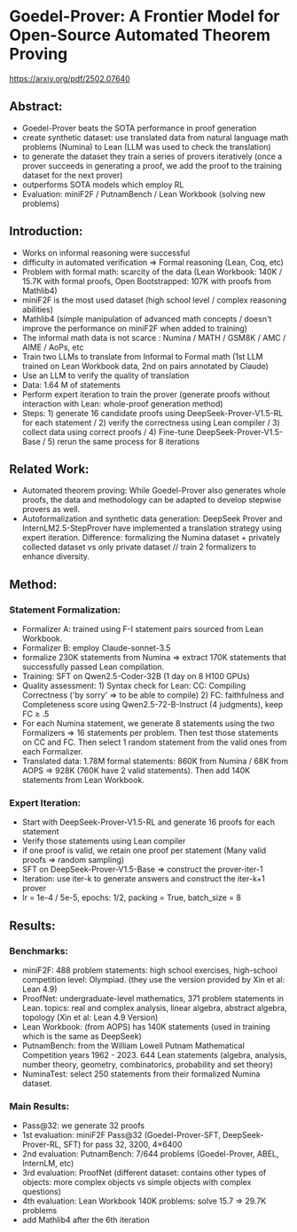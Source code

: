 # Goedel-Prover: A Frontier Model for Open-Source Automated Theorem Proving

https://arxiv.org/pdf/2502.07640

## Abstract:  
- Goedel-Prover beats the SOTA performance in proof generation  
- create synthetic dataset: use translated data from natural language math problems (Numina) to Lean (LLM was used to check the translation)  
- to generate the dataset they train a series of provers iteratively (once a prover succeeds in generating a proof, we add the proof to the training dataset for the next prover)  
- outperforms SOTA models which employ RL  
- Evaluation: miniF2F / PutnamBench / Lean Workbook (solving new problems)

## Introduction:  
- Works on informal reasoning were successful  
- difficulty in automated verification ⇒ Formal reasoning (Lean, Coq, etc)  
- Problem with formal math: scarcity of the data (Lean Workbook: 140K / 15.7K with formal proofs, Open Bootstrapped: 107K with proofs from Mathlib4)  
- miniF2F is the most used dataset (high school level / complex reasoning abilities)  
- Mathlib4 (simple manipulation of advanced math concepts / doesn't improve the performance on miniF2F when added to training)  
- The informal math data is not scarce : Numina / MATH / GSM8K / AMC / AIME / AoPs, etc  
- Train two LLMs to translate from Informal to Formal math (1st LLM trained on Lean Workbook data, 2nd on pairs annotated by Claude)  
- Use an LLM to verify the quality of translation  
- Data: 1.64 M of statements  
- Perform expert iteration to train the prover (generate proofs without interaction with Lean: whole-proof generation method)  
- Steps: 1) generate 16 candidate proofs using DeepSeek-Prover-V1.5-RL for each statement / 2) verify the correctness using Lean compiler / 3) collect data using correct proofs / 4) Fine-tune DeepSeek-Prover-V1.5-Base / 5) rerun the same process for 8 iterations

## Related Work:  
- Automated theorem proving: While Goedel-Prover also generates whole proofs, the data and methodology can be adapted to develop stepwise provers as well.  
- Autoformalization and synthetic data generation: DeepSeek Prover and InternLM2.5-StepProver have implemented a translation strategy using expert iteration. Difference: formalizing the Numina dataset + privately collected dataset vs only private dataset // train 2 formalizers to enhance diversity.

## Method:  
### Statement Formalization:  
- Formalizer A: trained using F-I statement pairs sourced from Lean Workbook.  
- Formalizer B: employ Claude-sonnet-3.5
- formalize 230K statements from Numina ⇒ extract 170K statements that successfully passed Lean compilation.  
- Training: SFT on Qwen2.5-Coder-32B (1 day on 8 H100 GPUs)  
- Quality assessment: 1) Syntax check for Lean: CC: Compiling Correctness ('by sorry' ⇒ to be able to compile) 2) FC: faithfulness and Completeness score using Qwen2.5-72-B-Instruct (4 judgments), keep FC ≥ .5  
- For each Numina statement, we generate 8 statements using the two Formalizers ⇒ 16 statements per problem. Then test those statements on CC and FC. Then select 1 random statement from the valid ones from each Formalizer.  
- Translated data: 1.78M formal statements: 860K from Numina / 68K from AOPS ⇒ 928K (760K have 2 valid statements). Then add 140K statements from Lean Workbook.

### Expert Iteration:  
- Start with DeepSeek-Prover-V1.5-RL and generate 16 proofs for each statement  
- Verify those statements using Lean compiler  
- if one proof is valid, we retain one proof per statement (Many valid proofs => random sampling)  
- SFT on DeepSeek-Prover-V1.5-Base ⇒ construct the prover-iter-1  
- Iteration: use iter-k to generate answers and construct the iter-k+1 prover  
- lr = 1e-4 / 5e-5, epochs: 1/2, packing = True, batch_size = 8

## Results:  
### Benchmarks:  
- miniF2F: 488 problem statements: high school exercises, high-school competition level: Olympiad. (they use the version provided by Xin et al: Lean 4.9)  
- ProofNet: undergraduate-level mathematics, 371 problem statements in Lean. topics: real and complex analysis, linear algebra, abstract algebra, topology (Xin et al: Lean 4.9 Version)  
- Lean Workbook: (from AOPS) has 140K statements (used in training which is the same as DeepSeek)  
- PutnamBench: from the William Lowell Putnam Mathematical Competition years 1962 - 2023. 644 Lean statements (algebra, analysis, number theory, geometry, combinatorics, probability and set theory)  
- NuminaTest: select 250 statements from their formalized Numina dataset.

### Main Results:  
- Pass@32: we generate 32 proofs  
- 1st evaluation: miniF2F Pass@32 (Goedel-Prover-SFT, DeepSeek-Prover-RL, SFT) for pass 32, 3200, 4×6400  
- 2nd evaluation: PutnamBench: 7/644 problems (Goedel-Prover, ABEL, InternLM, etc)  
- 3rd evaluation: ProofNet (different dataset: contains other types of objects: more complex objects vs simple objects with complex questions)  
- 4th evaluation: Lean Workbook 140K problems: solve 15.7 ⇒ 29.7K problems
- add Mathlib4 after the 6th iteration

